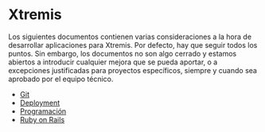# Xtremis

Los siguientes documentos contienen varias consideraciones a la hora de desarrollar aplicaciones para Xtremis. Por defecto, hay que seguir todos los puntos. Sin embargo, los documentos no son algo cerrado y estamos abiertos a introducir cualquier mejora que se pueda aportar, o a excepciones justificadas para proyectos específicos, siempre y cuando sea aprobado por el equipo técnico. 

* [Git](git.md)
* [Deployment](deployment.md)
* [Programación](programacion.md)
* [Ruby on Rails](rails.md)
